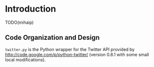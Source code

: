 # Introduction

TODO(mihaip)

## Code Organization and Design

`twitter.py` is the Python wrapper for the Twitter API provided by http://code.google.com/p/python-twitter/ (version 0.8.1 with some small local modifications).
